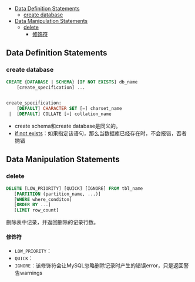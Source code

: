 
<!-- TOC -->

- [Data Definition Statements](#data-definition-statements)
    - [create database](#create-database)
- [Data Manipulation Statements](#data-manipulation-statements)
    - [delete](#delete)
        - [修饰符](#修饰符)

<!-- /TOC -->

## Data Definition Statements

### create database

```sql
CREATE {DATABASE | SCHEMA} [IF NOT EXISTS] db_name
    [create_specification] ...


create_specification:
    [DEFAULT] CHARACTER SET [=] charset_name
 |  [DEFAULT] COLLATE [=] collation_name
```

- create schema和create database是同义的。
- [if not exists]()：如果指定该语句，那么当数据库已经存在时，不会报错，否者抛错

## Data Manipulation Statements

### delete

 ```sql
 DELETE [LOW_PRIORITY] [QUICK] [IGNORE] FROM tbl_name
    [PARTITION (partition_name, ...)]
    [WHERE where_conditon]
    [ORDER BY ...]
    [LIMIT row_count]
 ```

删除表中记录，并返回删除的记录行数。

#### 修饰符

- `LOW_PRIORITY`：
- `QUICK`：
- `IGNORE`：该修饰符会让MySQL忽略删除记录时产生的错误error，只是返回警告warnings




